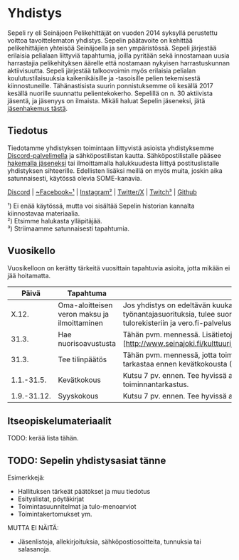 Yhdistys
========

Sepeli ry eli Seinäjoen Pelikehittäjät on vuoden 2014 syksyllä perustettu voittoa tavoittelematon yhdistys. Sepelin päätavoite on kehittää pelikehittäjien yhteisöä Seinäjoella ja sen ympäristössä. Sepeli järjestää erilaisia pelialaan liittyviä tapahtumia, joilla pyritään sekä innostamaan uusia harrastajia pelikehityksen äärelle että nostamaan nykyisen harrastuskunnan aktiivisuutta. Sepeli järjestää talkoovoimin myös erilaisia pelialan koulutustilaisuuksia kaikenikäisille ja -tasoisille pelien tekemisestä kiinnostuneille. Tähänastisista suurin ponnistuksemme oli kesällä 2017 kesällä nuorille suunnattu pelientekokerho. Sepelillä on n. 30 aktiivista jäsentä, ja jäsenyys on ilmaista. Mikäli haluat Sepelin jäseneksi, jätä [jäsenhakemus tästä](https://goo.gl/forms/E6MraZeXRUn5DE1E3).

## Tiedotus

Tiedotamme yhdistyksen toimintaan liittyvistä asioista yhdistyksemme [Discord-palvelimella](https://discord.gg/n8Kx8Qm) ja sähköpostilistan kautta. Sähköpostilistalle pääsee [hakemalla jäseneksi](https://goo.gl/forms/E6MraZeXRUn5DE1E3) tai ilmoittamalla halukkuudesta liittyä postituslistalle yhdistyksen sihteerille. Edellisten lisäksi meillä on myös muita, joskin aika satunnaisesti, käytössä olevia SOME-kanavia.

[Discord](https://discord.gg/n8Kx8Qm) | [~Facebook~¹](https://www.facebook.com/sepeliry) | [Instagram²](https://www.instagram.com/sepeliry/) | [Twitter/X](https://twitter.com/sepeliry) | [Twitch³](https://www.twitch.tv/sepeliry) | [Github](https://github.com/sepeliry)

¹) Ei enää käytössä, mutta voi sisältää Sepelin historian kannalta kiinnostavaa materiaalia.  
²) Etsimme halukasta ylläpitäjää.  
³) Striimaamme satunnaisesti tapahtumia.  

## Vuosikello

Vuosikelloon on kerätty tärkeitä vuosittain tapahtuvia asioita, jotta mikään ei jää hoitamatta.

Päivä | Tapahtuma | Huomioita
--- | --- | ---
X.12. | Oma-aloitteisen veron maksu ja ilmoittaminen | Jos yhdistys on edeltävän kuukauden aikana maksanut työnantajasuorituksia, tulee suoritukset ja ennakonpidätykset ilmoittaa tulorekisteriin ja vero.fi-palvelussa seuraavan kk. 12. päivään mennessä.
31.3. | Hae nuorisoavustusta | Tähän pvm. mennessä. Lisätietoja [(Seinäjoen kaupungin sivuilta)[http://www.seinajoki.fi/kulttuurijaliikunta/nuorisopalvelut/avustukset.html]]).
31.3. | Tee tilinpäätös | Tähän pvm. mennessä, jotta toiminnatarkastajalla on kaksi viikkoa aikaa tarkastaa ennen kevätkokousta (Verottajan hard deadline 30.4.).
1.1.-31.5. | Kevätkokous | Kutsu 7 pv. ennen. Tee hyvissä ajoin vuosikertomus, tilinpäätös ja toiminnantarkastus.
1.9.-31.12. | Syyskokous | Kutsu 7 pv. ennen. Tee hyvissä ajoin toimintasuunnitelma ja talousarvio.

## Itseopiskelumateriaalit

TODO: kerää lista tähän.

## TODO: Sepelin yhdistysasiat tänne

Esimerkkejä:
- Hallituksen tärkeät päätökset ja muu tiedotus 
- Esityslistat, pöytäkirjat
- Toimintasuunnitelmat ja tulo-menoarviot
- Toimintakertomukset ym.

MUTTA EI NÄITÄ:
- Jäsenlistoja, allekirjoituksia, sähköpostiosoitteita, tunnuksia tai salasanoja.
